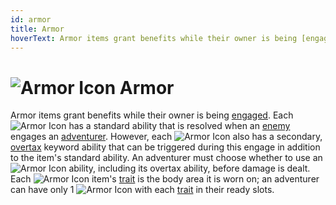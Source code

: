 ```yaml
---
id: armor
title: Armor
hoverText: Armor items grant benefits while their owner is being [engaged](/docs/battles/adventurer-turn/engage). Each Armor has a standard ability that is resolved when an [enemy](/docs/glossary/enemy) engages an [adventurer](/docs/glossary/adventurer). However, each Armor also has a secondary, [overtax](/docs/adventurer/items/overtax) keyword ability that can be triggered during this engage in addition to the item's standard ability.
---
```


# <img src="/icons/armor.svg" alt="Armor Icon"/> Armor

Armor items grant benefits while their owner is being [engaged](/docs/battles/adventurer-turn/engage). Each <img src="/icons/armor.svg" alt="Armor Icon" className="icon-svg" /> has a standard ability that is resolved when an [enemy](/docs/glossary/enemy) engages an [adventurer](/docs/glossary/adventurer). However, each <img src="/icons/armor.svg" alt="Armor Icon" className="icon-svg" /> also has a secondary, [overtax](/docs/adventurer/items/overtax) keyword ability that can be triggered during this engage in addition to the item's standard ability. An adventurer must choose whether to use an <img src="/icons/armor.svg" alt="Armor Icon" className="icon-svg" /> ability, including its overtax ability, before damage is dealt. Each <img src="/icons/armor.svg" alt="Armor Icon" className="icon-svg" /> item's [trait](/docs/adventurer/items/trait) is the body area it is worn on; an adventurer can have only 1 <img src="/icons/armor.svg" alt="Armor Icon" className="icon-svg" /> with each [trait](/docs/adventurer/items/trait) in their ready slots.
